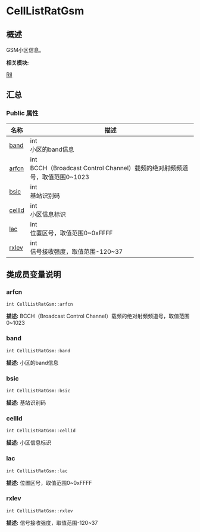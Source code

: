 # CellListRatGsm


## 概述

GSM小区信息。

**相关模块:**

[Ril](_ril.md)


## 汇总


### Public 属性

  | 名称 | 描述 | 
| -------- | -------- |
| [band](#band) | int<br/>小区的band信息&nbsp; | 
| [arfcn](#arfcn) | int<br/>BCCH（Broadcast&nbsp;Control&nbsp;Channel）载频的绝对射频频道号，取值范围0~1023&nbsp; | 
| [bsic](#bsic) | int<br/>基站识别码&nbsp; | 
| [cellId](#cellid) | int<br/>小区信息标识&nbsp; | 
| [lac](#lac) | int<br/>位置区号，取值范围0~0xFFFF&nbsp; | 
| [rxlev](#rxlev) | int<br/>信号接收强度，取值范围-120~37&nbsp; | 


## 类成员变量说明


### arfcn

  
```
int CellListRatGsm::arfcn
```
**描述:**
BCCH（Broadcast Control Channel）载频的绝对射频频道号，取值范围0~1023


### band

  
```
int CellListRatGsm::band
```
**描述:**
小区的band信息


### bsic

  
```
int CellListRatGsm::bsic
```
**描述:**
基站识别码


### cellId

  
```
int CellListRatGsm::cellId
```
**描述:**
小区信息标识


### lac

  
```
int CellListRatGsm::lac
```
**描述:**
位置区号，取值范围0~0xFFFF


### rxlev

  
```
int CellListRatGsm::rxlev
```
**描述:**
信号接收强度，取值范围-120~37
